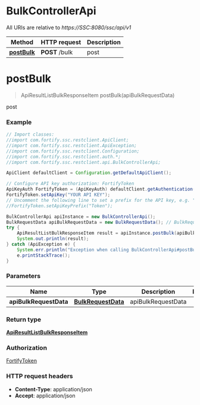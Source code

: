 # BulkControllerApi

All URIs are relative to *https://SSC:8080/ssc/api/v1*

Method | HTTP request | Description
------------- | ------------- | -------------
[**postBulk**](BulkControllerApi.md#postBulk) | **POST** /bulk | post


<a name="postBulk"></a>
# **postBulk**
> ApiResultListBulkResponseItem postBulk(apiBulkRequestData)

post

### Example
```java
// Import classes:
//import com.fortify.ssc.restclient.ApiClient;
//import com.fortify.ssc.restclient.ApiException;
//import com.fortify.ssc.restclient.Configuration;
//import com.fortify.ssc.restclient.auth.*;
//import com.fortify.ssc.restclient.api.BulkControllerApi;

ApiClient defaultClient = Configuration.getDefaultApiClient();

// Configure API key authorization: FortifyToken
ApiKeyAuth FortifyToken = (ApiKeyAuth) defaultClient.getAuthentication("FortifyToken");
FortifyToken.setApiKey("YOUR API KEY");
// Uncomment the following line to set a prefix for the API key, e.g. "Token" (defaults to null)
//FortifyToken.setApiKeyPrefix("Token");

BulkControllerApi apiInstance = new BulkControllerApi();
BulkRequestData apiBulkRequestData = new BulkRequestData(); // BulkRequestData | apiBulkRequestData
try {
    ApiResultListBulkResponseItem result = apiInstance.postBulk(apiBulkRequestData);
    System.out.println(result);
} catch (ApiException e) {
    System.err.println("Exception when calling BulkControllerApi#postBulk");
    e.printStackTrace();
}
```

### Parameters

Name | Type | Description  | Notes
------------- | ------------- | ------------- | -------------
 **apiBulkRequestData** | [**BulkRequestData**](BulkRequestData.md)| apiBulkRequestData |

### Return type

[**ApiResultListBulkResponseItem**](ApiResultListBulkResponseItem.md)

### Authorization

[FortifyToken](../README.md#FortifyToken)

### HTTP request headers

 - **Content-Type**: application/json
 - **Accept**: application/json

